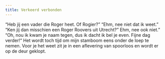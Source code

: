 ```yaml
---
title: Verkeerd verbonden
---
```

“Heb jij een vader die Roger heet. Of Rogier?” “Ehm, nee niet dat ik weet.” “Ken jij dan misschien een Roger Roovers uit Utrecht?” Ehm, nee ook niet.” “Oh, nou ik kwam je naam tegen, dus ik dacht ik bel je even. Fijne dag verder!“ Het wordt toch tijd om mijn stamboom eens onder de loep te nemen. Voor je het weet zit je in een aflevering van spoorloos en wordt er op de deur geklopt.

